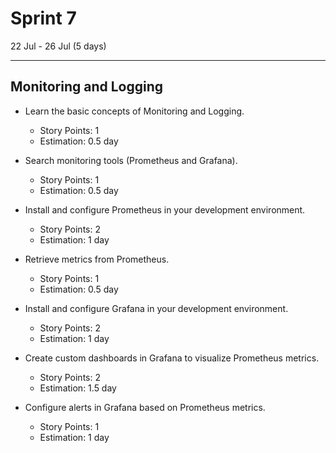 # Sprint 7

22 Jul - 26 Jul (5 days)

---

## Monitoring and Logging

- Learn the basic concepts of Monitoring and Logging.

  - Story Points: 1
  - Estimation: 0.5 day

- Search monitoring tools (Prometheus and Grafana).

  - Story Points: 1
  - Estimation: 0.5 day

- Install and configure Prometheus in your development environment.

  - Story Points: 2
  - Estimation: 1 day

- Retrieve metrics from Prometheus.

  - Story Points: 1
  - Estimation: 0.5 day

- Install and configure Grafana in your development environment.

  - Story Points: 2
  - Estimation: 1 day

- Create custom dashboards in Grafana to visualize Prometheus metrics.

  - Story Points: 2
  - Estimation: 1.5 day

- Configure alerts in Grafana based on Prometheus metrics.
  - Story Points: 1
  - Estimation: 1 day
